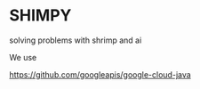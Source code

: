 # SHIMPY
solving problems with shrimp and ai

We use 

https://github.com/googleapis/google-cloud-java